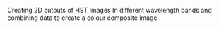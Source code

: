 Creating 2D cutouts of HST Images In different wavelength bands and combining data to create a colour composite image
